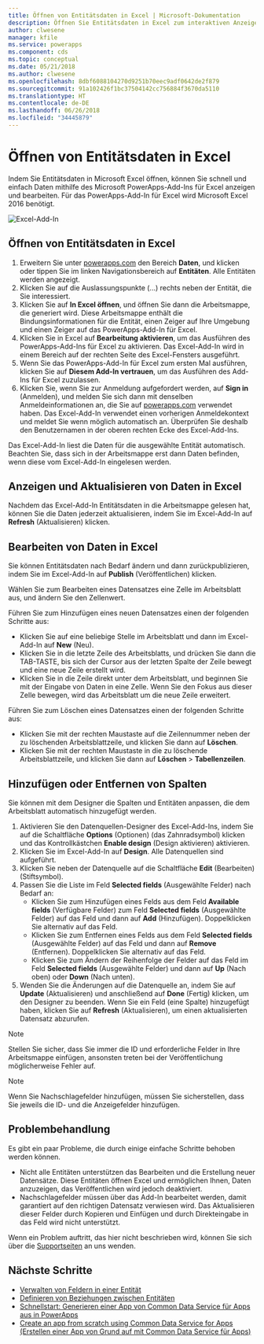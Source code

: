 ```yaml
---
title: Öffnen von Entitätsdaten in Excel | Microsoft-Dokumentation
description: Öffnen Sie Entitätsdaten in Excel zum interaktiven Anzeigen und Bearbeiten.
author: clwesene
manager: kfile
ms.service: powerapps
ms.component: cds
ms.topic: conceptual
ms.date: 05/21/2018
ms.author: clwesene
ms.openlocfilehash: 8dbf6088104270d9251b70eec9adf0642de2f879
ms.sourcegitcommit: 91a102426f1bc37504142cc756884f3670da5110
ms.translationtype: HT
ms.contentlocale: de-DE
ms.lasthandoff: 06/26/2018
ms.locfileid: "34445879"
---
```

# <a name="open-entity-data-in-excel"></a>Öffnen von Entitätsdaten in Excel
Indem Sie Entitätsdaten in Microsoft Excel öffnen, können Sie schnell und einfach Daten mithilfe des Microsoft PowerApps-Add-Ins für Excel anzeigen und bearbeiten. Für das PowerApps-Add-In für Excel wird Microsoft Excel 2016 benötigt.

![Excel-Add-In](./media/data-platform-cds-excel-addin/ExcelAddin.png "PowerApps-Add-In für Excel")

## <a name="open-entity-data-in-excel"></a>Öffnen von Entitätsdaten in Excel
1. Erweitern Sie unter [powerapps.com](https://web.powerapps.com) den Bereich **Daten**, und klicken oder tippen Sie im linken Navigationsbereich auf **Entitäten**. Alle Entitäten werden angezeigt.
2. Klicken Sie auf die Auslassungspunkte (...) rechts neben der Entität, die Sie interessiert.
3. Klicken Sie auf **In Excel öffnen**, und öffnen Sie dann die Arbeitsmappe, die generiert wird. Diese Arbeitsmappe enthält die Bindungsinformationen für die Entität, einen Zeiger auf Ihre Umgebung und einen Zeiger auf das PowerApps-Add-In für Excel.  
4. Klicken Sie in Excel auf **Bearbeitung aktivieren**, um das Ausführen des PowerApps-Add-Ins für Excel zu aktivieren. Das Excel-Add-In wird in einem Bereich auf der rechten Seite des Excel-Fensters ausgeführt.
5. Wenn Sie das PowerApps-Add-In für Excel zum ersten Mal ausführen, klicken Sie auf **Diesem Add-In vertrauen**, um das Ausführen des Add-Ins für Excel zuzulassen.
6. Klicken Sie, wenn Sie zur Anmeldung aufgefordert werden, auf **Sign in** (Anmelden), und melden Sie sich dann mit denselben Anmeldeinformationen an, die Sie auf [powerapps.com](https://web.powerapps.com) verwendet haben. Das Excel-Add-In verwendet einen vorherigen Anmeldekontext und meldet Sie wenn möglich automatisch an. Überprüfen Sie deshalb den Benutzernamen in der oberen rechten Ecke des Excel-Add-Ins.

Das Excel-Add-In liest die Daten für die ausgewählte Entität automatisch. Beachten Sie, dass sich in der Arbeitsmappe erst dann Daten befinden, wenn diese vom Excel-Add-In eingelesen werden.

## <a name="view-and-refresh-data-in-excel"></a>Anzeigen und Aktualisieren von Daten in Excel
Nachdem das Excel-Add-In Entitätsdaten in die Arbeitsmappe gelesen hat, können Sie die Daten jederzeit aktualisieren, indem Sie im Excel-Add-In auf **Refresh** (Aktualisieren) klicken.

## <a name="edit-data-in-excel"></a>Bearbeiten von Daten in Excel
Sie können Entitätsdaten nach Bedarf ändern und dann zurückpublizieren, indem Sie im Excel-Add-In auf **Publish** (Veröffentlichen) klicken.

Wählen Sie zum Bearbeiten eines Datensatzes eine Zelle im Arbeitsblatt aus, und ändern Sie den Zellenwert.

Führen Sie zum Hinzufügen eines neuen Datensatzes einen der folgenden Schritte aus:

* Klicken Sie auf eine beliebige Stelle im Arbeitsblatt und dann im Excel-Add-In auf **New** (Neu).
* Klicken Sie in die letzte Zeile des Arbeitsblatts, und drücken Sie dann die TAB-TASTE, bis sich der Cursor aus der letzten Spalte der Zeile bewegt und eine neue Zeile erstellt wird.
* Klicken Sie in die Zeile direkt unter dem Arbeitsblatt, und beginnen Sie mit der Eingabe von Daten in eine Zelle. Wenn Sie den Fokus aus dieser Zelle bewegen, wird das Arbeitsblatt um die neue Zeile erweitert.

Führen Sie zum Löschen eines Datensatzes einen der folgenden Schritte aus:

* Klicken Sie mit der rechten Maustaste auf die Zeilennummer neben der zu löschenden Arbeitsblattzeile, und klicken Sie dann auf **Löschen**.
* Klicken Sie mit der rechten Maustaste in die zu löschende Arbeitsblattzeile, und klicken Sie dann auf **Löschen** > **Tabellenzeilen**.

## <a name="add-or-remove-columns"></a>Hinzufügen oder Entfernen von Spalten
Sie können mit dem Designer die Spalten und Entitäten anpassen, die dem Arbeitsblatt automatisch hinzugefügt werden.

1. Aktivieren Sie den Datenquellen-Designer des Excel-Add-Ins, indem Sie auf die Schaltfläche **Options** (Optionen) (das Zahnradsymbol) klicken und das Kontrollkästchen **Enable design** (Design aktivieren) aktivieren.
2. Klicken Sie im Excel-Add-In auf **Design**. Alle Datenquellen sind aufgeführt.
3. Klicken Sie neben der Datenquelle auf die Schaltfläche **Edit** (Bearbeiten) (Stiftsymbol).
4. Passen Sie die Liste im Feld **Selected fields** (Ausgewählte Felder) nach Bedarf an:
   * Klicken Sie zum Hinzufügen eines Felds aus dem Feld **Available fields** (Verfügbare Felder) zum Feld **Selected fields** (Ausgewählte Felder) auf das Feld und dann auf **Add** (Hinzufügen). Doppelklicken Sie alternativ auf das Feld.
   * Klicken Sie zum Entfernen eines Felds aus dem Feld **Selected fields** (Ausgewählte Felder) auf das Feld und dann auf **Remove** (Entfernen). Doppelklicken Sie alternativ auf das Feld.
   * Klicken Sie zum Ändern der Reihenfolge der Felder auf das Feld im Feld **Selected fields** (Ausgewählte Felder) und dann auf **Up** (Nach oben) oder **Down** (Nach unten).
5. Wenden Sie die Änderungen auf die Datenquelle an, indem Sie auf **Update** (Aktualisieren) und anschließend auf **Done** (Fertig) klicken, um den Designer zu beenden. Wenn Sie ein Feld (eine Spalte) hinzugefügt haben, klicken Sie auf **Refresh** (Aktualisieren), um einen aktualisierten Datensatz abzurufen.

> [!NOTE]
> Stellen Sie sicher, dass Sie immer die ID und erforderliche Felder in Ihre Arbeitsmappe einfügen, ansonsten treten bei der Veröffentlichung möglicherweise Fehler auf.

> [!NOTE]
> Wenn Sie Nachschlagefelder hinzufügen, müssen Sie sicherstellen, dass Sie jeweils die ID- und die Anzeigefelder hinzufügen.

## <a name="troubleshooting"></a>Problembehandlung
Es gibt ein paar Probleme, die durch einige einfache Schritte behoben werden können.

* Nicht alle Entitäten unterstützen das Bearbeiten und die Erstellung neuer Datensätze. Diese Entitäten öffnen Excel und ermöglichen Ihnen, Daten anzuzeigen, das Veröffentlichen wird jedoch deaktiviert.
* Nachschlagefelder müssen über das Add-In bearbeitet werden, damit garantiert auf den richtigen Datensatz verwiesen wird. Das Aktualisieren dieser Felder durch Kopieren und Einfügen und durch Direkteingabe in das Feld wird nicht unterstützt.


Wenn ein Problem auftritt, das hier nicht beschrieben wird, können Sie sich über die [Supportseiten](https://powerapps.microsoft.com/support/) an uns wenden.

## <a name="next-steps"></a>Nächste Schritte
* [Verwalten von Feldern in einer Entität](data-platform-manage-fields.md)
* [Definieren von Beziehungen zwischen Entitäten](data-platform-entity-lookup.md)
* [Schnellstart: Generieren einer App von Common Data Service für Apps aus in PowerApps](../canvas-apps/data-platform-create-app.md)
* [Create an app from scratch using Common Data Service for Apps (Erstellen einer App von Grund auf mit Common Data Service für Apps)](../canvas-apps/data-platform-create-app-scratch.md)

